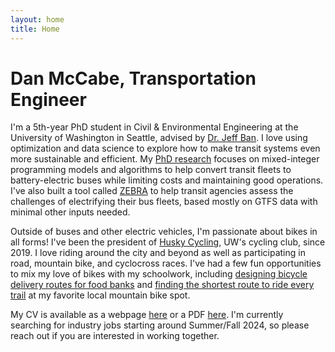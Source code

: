 ```yaml
---
layout: home
title: Home
---
```


# Dan McCabe, Transportation Engineer

I'm a 5th-year PhD student in Civil & Environmental Engineering at the University of Washington in Seattle, advised by [Dr. Jeff Ban](https://www.ce.washington.edu/facultyfinder/xuegang-%28jeff%29-ban). I love using optimization and data science to explore how to make transit systems even more sustainable and efficient. My [PhD research](/research) focuses on mixed-integer programming models and algorithms to help convert transit fleets to battery-electric buses while limiting costs and maintaining good operations. I've also built a tool called [ZEBRA](https://bit.ly/zebra-app) to help transit agencies assess the challenges of electrifying their bus fleets, based mostly on GTFS data with minimal other inputs needed.

Outside of buses and other electric vehicles, I'm passionate about bikes in all forms! I've been the president of [Husky Cycling](https://www.huskycyclinguw.com), UW's cycling club, since 2019. I love riding around the city and beyond as well as participating in road, mountain bike, and cyclocross races. I've had a few fun opportunities to mix my love of bikes with my schoolwork, including [designing bicycle delivery routes for food banks](/prp) and [finding the shortest route to ride every trail](/wrpp) at my favorite local mountain bike spot.

My CV is available as a webpage [here](/cv) or a PDF [here](/McCabeResume2023.pdf). I'm currently searching for industry jobs starting around Summer/Fall 2024, so please reach out if you are interested in working together.
